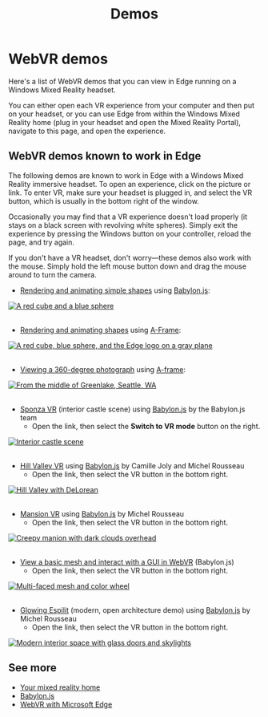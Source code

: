 ﻿---
title: Demos
description: WebVR demo apps. 
ms.date: 06/29/2018
ms.topic: article
keywords: WebVR demo sample
ms.custom: RS5
---

# WebVR demos

Here's a list of WebVR demos that you can view in Edge running on a Windows Mixed Reality headset.

You can either open each VR experience from your computer and then put on your headset, or you can use Edge from within the Windows Mixed Reality home (plug in your headset and open the Mixed Reality Portal), navigate to this page, and open the experience.

## WebVR demos known to work in Edge

The following demos are known to work in Edge with a Windows Mixed Reality immersive headset. To open an experience, click on the picture or link. To enter VR, make sure your headset is plugged in, and select the VR button, which is usually in the bottom right of the window.

Occasionally you may find that a VR experience doesn't load properly (it stays on a black screen with revolving white spheres). Simply exit the experience by pressing the Windows button on your controller, reload the page, and try again.

If you don't have a VR headset, don't worry&mdash;these demos also work with the mouse. Simply hold the left mouse button down and drag the mouse around to turn the camera.

* [Rendering and animating simple shapes](https://codepen.io/MSEdgeDev/pen/QqrXLM) using [Babylon.js](//www.babylonjs.com/):

<a href="https://codepen.io/MSEdgeDev/pen/QqrXLM">
    <img src="img/simple-shapes-demo.png" alt="A red cube and a blue sphere"/>
</a>

<br/>
<br/>

* [Rendering and animating shapes](https://codepen.io/MSEdgeDev/pen/RLwjYL) using [A-Frame](//aframe.io):

<a href="https://codepen.io/MSEdgeDev/pen/RLwjYL">
    <img src="img/simple-shapes-a-frame.png" alt="A red cube, blue sphere, and the Edge logo on a gray plane"/>
</a>

<br/>
<br/>

* [Viewing a 360-degree photograph](https://codepen.io/MSEdgeDev/pen/MEgBJd) using [A-frame](//aframe.io):

<a href="https://codepen.io/MSEdgeDev/pen/MEgBJd">
    <img src="img/360-photo-greenlake.png" alt="From the middle of Greenlake, Seattle, WA"/>
</a>

<br/>
<br/>

* [Sponza VR](https://www.babylonjs.com/demos/sponza/) (interior castle scene) using [Babylon.js](https://www.babylonjs.com/) by the Babylon.js team
    * Open the link, then select the **Switch to VR mode** button on the right.

<a href="https://www.babylonjs.com/demos/sponza/">
    <img src="img/sponza.png" alt="Interior castle scene"/>
</a>

<br/>
<br/>

* [Hill Valley VR](https://www.babylonjs.com/demos/hillvalleyvr/) using [Babylon.js](https://www.babylonjs.com/) by Camille Joly and Michel Rousseau
    * Open the link, then select the VR button in the bottom right.

<a href="https://www.babylonjs.com/demos/hillvalleyvr/">
    <img src="img/hill-valley.png" alt="Hill Valley with DeLorean"/>
</a>

<br/>
<br/>

* [Mansion VR](https://www.babylonjs.com/demos/mansionvr/) using [Babylon.js](https://www.babylonjs.com/) by Michel Rousseau
    * Open the link, then select the VR button in the bottom right.

<a href="https://www.babylonjs.com/demos/mansionvr/">
    <img src="img/mansion.png" alt="Creepy manion with dark clouds overhead"/>
</a>

<br/>
<br/>

* [View a basic mesh and interact with a GUI in WebVR](https://www.babylonjs-playground.com/#TAFSN0#2) (Babylon.js)
    * Open the link, then select the VR button in the bottom right.

<a href="https://www.babylonjs-playground.com/#TAFSN0#2">
    <img src="img/mesh-and-gui.png" alt="Multi-faced mesh and color wheel"/>
</a>

<br/>
<br/>

* [Glowing Espilit](https://www.babylonjs.com/demos/glowingespilit/) (modern, open architecture demo) using [Babylon.js](https://www.babylonjs.com/) by Michel Rousseau
    * Open the link, then select the VR button in the bottom right.

<a href="https://www.babylonjs.com/demos/glowingespilit/">
    <img src="img/glowing-espilit.png" alt="Modern interior space with glass doors and skylights"/>
</a>

## See more

* [Your mixed reality home](/windows/mixed-reality/enthusiast-guide/your-mixed-reality-home)
* [Babylon.js](https://www.babylonjs.com/)
* [WebVR with Microsoft Edge](webvr-with-edge.md)